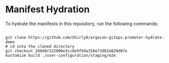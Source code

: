
# Manifest Hydration

To hydrate the manifests in this repository, run the following commands:

```shell

git clone https://github.com/Shirly8/argocon-gitops-promoter-hydrate-demo
# cd into the cloned directory
git checkout 268d8c522000e3ccde5fb9a328e73d82e829d87e
kustomize build ./user-configuration/staging/e2e
```